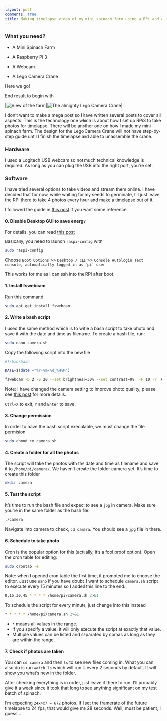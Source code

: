 ```yaml
---
layout: post
comments: true
title: Making timelapse video of my mini spinach farm using a RPi and a Webcam
---
```



### What you need?

+ A Mini Spinach Farm

+ A Raspberry Pi 3

+ A Webcam

+ A Lego Camera Crane

Here we go!

End result to begin with

|![View of the farm](/assets/20170709-farmview.jpg)|![The almighty Lego Camera Crane](/assets/20170709-legocrane.jpg)|

I don’t want to make a mega post so I have written several posts to cover all aspects. This is the technology one which is about how I set up RPi3 to take photos for timelapse. There will be another one on how I made my mini spinach farm. The design for the Lego Camera Crane will not have step-by-step guide until I finish the timelapse and able to unassemble the crane.

<!--excerpt-->

### Hardware

I used a Logitech USB webcam so not much technical knowledge is required. As long as you can plug the USB into the right port, you’re set.

### Software

I have tried several options to take videos and stream them online. I have decided that for now, while waiting for my seeds to germinate, I’ll just leave the RPi there to take 4 photos every hour and make a timelapse out of it.

I followed the guide in [this post](https://github.com/raspberrypilearning/webcam-timelapse-setup/blob/master/worksheet.md) if you want some reference.

#### 0. Disable Desktop GUI to save energy
For details, you can read [this post](http://ask.xmodulo.com/disable-desktop-gui-raspberry-pi.html)

Basically, you need to launch `raspi-config` with

```bash
sudo raspi-config
```

Choose `Boot Options` >> `Desktop / CLI` >> `Console Autologin Text console, automatically logged in as ‘pi’ user`

This works for me as I can ssh into the RPi after boot.

#### 1. Install fswebcam

Run this command

```bash
sudo apt-get install fswebcam
```

#### 2. Write a bash script
I used the same method which is to wrtie a bash script to take photo and save it with the date and time as filename. To create a bash file, run:

```bash
sudo nano camera.sh
```


Copy the following script into the new file

```bash
#!/bin/bash

DATE=$(date +"%Y-%m-%d_%H%M")

fswebcam -D 2 -S 20 --set brightness=30% --set contrast=0%  -F 10 -r  640x480 --no-banner --no-underlay --no-overlay /home/pi/camera/$DATE.jpg
```

Note: I have changed the camera setting to improve photo quality, please see [this post]() for more details.

`Ctrl+X` to exit, `Y` and `Enter` to save.

#### 3. Change permission
In order to have the bash script executable, we must change the file permision

```bash
sudo chmod +x camera.sh
```

#### 4. Create a folder for all the photos

The script will take the photos with the date and time as filename and save it to `/home/pi/camera/`. We haven’t create the folder camera yet. It’s time to create this folder

```bash
mkdir camera
```

#### 5. Test the script
It’s time to run the bash file and expect to see a `jpg` in camera. Make sure you’re in the same folder as the bash file.

```bash
./camera
```

Navigate into camera to check, `cd camera`. You should see a `jpg` file in there.

#### 6. Schedule to take photo
Cron is the popular option for this (actually, it’s a fool proof option). Open the cron table for editing:

```bash
sudo crontab -e
```

Note: when I opened cron table the first time, it prompted me to choose the editor. Just use `nano` if you have doubt.
I want to schedule `camera.sh` script to execute every 15 minutes so I added this line to the end:

```bash
0,15,30,45 * * * * /home/pi/camera.sh 2>&1
```

To schedule the script for every minute, just change into this instead

```bash
* * * * * /home/pi/camera.sh 2>&1
```

+ `*` means all values in the range.
+ If you specify a value, it will only execute the script at exactly that value.
+ Multiple values can be listed and separated by comas as long as they are within the range.

#### 7. Check if photos are taken
You can `cd camera` and then `ls` to see new files coming in. What you can also do is run `watch ls` which will run ls every 2 seconds by default. It will show you what’s new in the folder.

After checking everything is in order, just leave it there to run. I’ll probably give it a week since it took that long to see anything significant on my test batch of spinach.

I’m expecting `24x4x7 = 672` photos. If I set the framerate of the future timelapse to 24 fps, that would give me 28 seconds. Well, must be patient, I guess...


